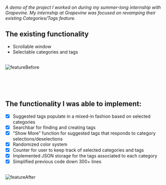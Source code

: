 *A demo of the project I worked on during my summer-long internship with Grapevine. My internship at Grapevine was focused on revamping their existing Categories/Tags feature.*

## The existing functionality
- Scrollable window
- Selectable categories and tags <br /><br />

![featureBefore](https://user-images.githubusercontent.com/15644940/90286275-8001d400-de43-11ea-8eba-d2525b4fd485.gif) 

<br /><br /><br />


## The functionality I was able to implement:
- [x] Suggested tags populate in a mixed-in fashion based on selected categories
- [x] Searchbar for finding and creating tags
- [x] “Show More” function for suggested tags that responds to category selections/deselections
- [x] Randomized color system
- [x] Counter for user to keep track of selected categories and tags
- [x] Implemented JSON storage for the tags associated to each category 
- [x] Simplified previous code down 300+ lines <br /><br />

![featureAfter](https://user-images.githubusercontent.com/15644940/90289213-6a8fa880-de49-11ea-939a-df2fe5212b97.gif)

<br /><br />
